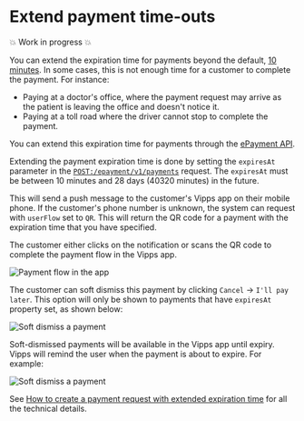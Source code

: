 <!-- START_METADATA
---
title: Extend payment time-outs
sidebar_label: Extend payment time-outs
sidebar_position: 110
pagination_next: null
pagination_prev: null
---
END_METADATA -->

# Extend payment time-outs

💥 Work in progress 💥

You can extend the expiration time for payments beyond the default,
[10 minutes](https://developer.vippsmobilepay.com/docs/vipps-developers/common-topics/timeouts).
In some cases, this is not enough time for a customer to complete the payment.
For instance:

* Paying at a doctor's office, where the payment request may arrive as the patient
  is leaving the office and doesn't notice it.
* Paying at a toll road where the driver cannot stop to complete the payment.

You can extend this expiration time for payments through the
[ePayment API](https://developer.vippsmobilepay.com/docs/APIs/epayment-api/features/long-living-payments).

Extending the payment expiration time is done by setting the `expiresAt` parameter in the
[`POST:/epayment/v1/payments`](https://developer.vippsmobilepay.com/api/epayment#tag/CreatePayments)
request.
The `expiresAt` must be between 10 minutes and 28 days (40320 minutes) in the future.

This will send a push message to the customer's Vipps app on their mobile phone.
If the customer's phone number is unknown, the system can request with `userFlow` set to `QR`.
This will return the QR code for a payment with the expiration time that you have specified.

The customer either clicks on the notification or scans the QR code to complete the payment flow in the Vipps app.


![Payment flow in the app](images/Long-expiry-time-payment-request.png)

The customer can soft dismiss this payment by clicking `Cancel` -> `I'll pay later`.
This option will only be shown to payments that have `expiresAt` property set,
as shown below:

![Soft dismiss a payment](images/Soft-dismiss.png)

Soft-dismissed payments will be available in the Vipps app until expiry.
Vipps will remind the user when the payment is about to expire. For example:

![Soft dismiss a payment](images/Soft-dismissed-payment-in-home-screen.png)


See [How to create a payment request with extended expiration time](https://developer.vippsmobilepay.com/docs/APIs/epayment-api/features/long-living-payments) for all the technical details.
